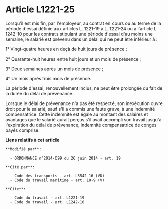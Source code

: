 # Article L1221-25

Lorsqu'il est mis fin, par l'employeur, au contrat en cours ou au terme de la période d'essai définie aux articles L. 1221-19
à L. 1221-24 ou à l'article L. 1242-10 pour les contrats stipulant une période d'essai d'au moins une semaine, le salarié est
prévenu dans un délai qui ne peut être inférieur à : 

1° Vingt-quatre heures en deçà de huit jours de présence ; 

2° Quarante-huit heures entre huit jours et un mois de présence ; 

3° Deux semaines après un mois de présence ; 

4° Un mois après trois mois de présence. 

La période d'essai, renouvellement inclus, ne peut être prolongée du fait de la durée du délai de prévenance.

Lorsque le délai de prévenance n'a pas été respecté, son inexécution ouvre droit pour le salarié, sauf s'il a commis une
faute grave, à une indemnité compensatrice. Cette indemnité est égale au montant des salaires et avantages que le salarié
aurait perçus s'il avait accompli son travail jusqu'à l'expiration du délai de prévenance, indemnité compensatrice de congés
payés comprise.

**Liens relatifs à cet article**

	**Modifié par**:

	  - ORDONNANCE n°2014-699 du 26 juin 2014 - art. 19

	**Cité par**:

	  - Code des transports - art. L5542-16 (VD)
	  - Code du travail maritime - art. 10-9 (V)

	**Cite**:

	  - Code du travail - art. L1221-19
	  - Code du travail - art. L1242-10
